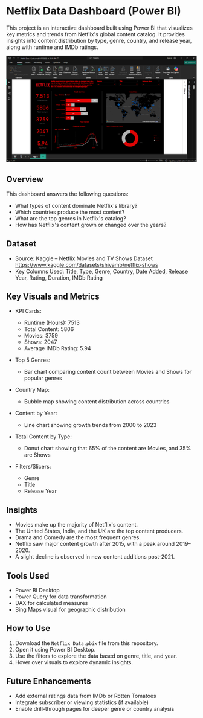 # Netflix Data Dashboard (Power BI)

This project is an interactive dashboard built using Power BI that visualizes key metrics and trends from Netflix's global content catalog. It provides insights into content distribution by type, genre, country, and release year, along with runtime and IMDb ratings.

![Netflix Dashboard Screenshot](https://github.com/Sumit-0204/Netflix_powerBi/blob/main/Untitled.png)

## Overview

This dashboard answers the following questions:

- What types of content dominate Netflix's library?
- Which countries produce the most content?
- What are the top genres in Netflix's catalog?
- How has Netflix's content grown or changed over the years?

## Dataset

- Source: Kaggle – Netflix Movies and TV Shows Dataset  
  https://www.kaggle.com/datasets/shivamb/netflix-shows
- Key Columns Used: Title, Type, Genre, Country, Date Added, Release Year, Rating, Duration, IMDb Rating

## Key Visuals and Metrics

- KPI Cards:
  - Runtime (Hours): 7513
  - Total Content: 5806
  - Movies: 3759
  - Shows: 2047
  - Average IMDb Rating: 5.94

- Top 5 Genres:
  - Bar chart comparing content count between Movies and Shows for popular genres

- Country Map:
  - Bubble map showing content distribution across countries

- Content by Year:
  - Line chart showing growth trends from 2000 to 2023

- Total Content by Type:
  - Donut chart showing that 65% of the content are Movies, and 35% are Shows

- Filters/Slicers:
  - Genre
  - Title
  - Release Year

## Insights

- Movies make up the majority of Netflix's content.
- The United States, India, and the UK are the top content producers.
- Drama and Comedy are the most frequent genres.
- Netflix saw major content growth after 2015, with a peak around 2019–2020.
- A slight decline is observed in new content additions post-2021.

## Tools Used

- Power BI Desktop
- Power Query for data transformation
- DAX for calculated measures
- Bing Maps visual for geographic distribution

## How to Use

1. Download the `Netflix Data.pbix` file from this repository.
2. Open it using Power BI Desktop.
3. Use the filters to explore the data based on genre, title, and year.
4. Hover over visuals to explore dynamic insights.

## Future Enhancements

- Add external ratings data from IMDb or Rotten Tomatoes
- Integrate subscriber or viewing statistics (if available)
- Enable drill-through pages for deeper genre or country analysis

